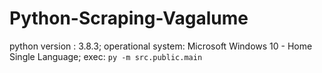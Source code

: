 # Python-Scraping-Vagalume

python version : 3.8.3;
operational system: Microsoft Windows 10 - Home Single Language;
exec: ```py -m src.public.main```
